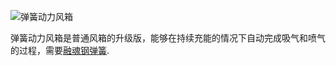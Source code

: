 ![弹簧动力风箱](block:betterwithmods:bellows@1)

 弹簧动力风箱是普通风箱的升级版，能够在持续充能的情况下自动完成吸气和喷气的过程，需要[融魂钢弹簧](../items/soulforged_steel.md).
